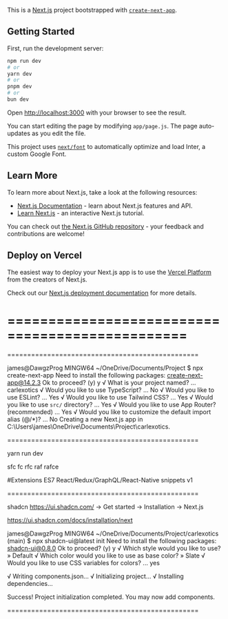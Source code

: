 This is a [Next.js](https://nextjs.org/) project bootstrapped with [`create-next-app`](https://github.com/vercel/next.js/tree/canary/packages/create-next-app).

## Getting Started

First, run the development server:

```bash
npm run dev
# or
yarn dev
# or
pnpm dev
# or
bun dev
```

Open [http://localhost:3000](http://localhost:3000) with your browser to see the result.

You can start editing the page by modifying `app/page.js`. The page auto-updates as you edit the file.

This project uses [`next/font`](https://nextjs.org/docs/basic-features/font-optimization) to automatically optimize and load Inter, a custom Google Font.

## Learn More

To learn more about Next.js, take a look at the following resources:

- [Next.js Documentation](https://nextjs.org/docs) - learn about Next.js features and API.
- [Learn Next.js](https://nextjs.org/learn) - an interactive Next.js tutorial.

You can check out [the Next.js GitHub repository](https://github.com/vercel/next.js/) - your feedback and contributions are welcome!

## Deploy on Vercel

The easiest way to deploy your Next.js app is to use the [Vercel Platform](https://vercel.com/new?utm_medium=default-template&filter=next.js&utm_source=create-next-app&utm_campaign=create-next-app-readme) from the creators of Next.js.

Check out our [Next.js deployment documentation](https://nextjs.org/docs/deployment) for more details.


================================================
================================================
================================================

james@DawgzProg MINGW64 ~/OneDrive/Documents/Project
$ npx create-next-app
Need to install the following packages:
create-next-app@14.2.3
Ok to proceed? (y) y
√ What is your project named? ... carlexotics
√ Would you like to use TypeScript? ... No 
√ Would you like to use ESLint? ... Yes
√ Would you like to use Tailwind CSS? ... Yes
√ Would you like to use `src/` directory? ... Yes
√ Would you like to use App Router? (recommended) ... Yes
√ Would you like to customize the default import alias (@/*)? ... No
Creating a new Next.js app in C:\Users\james\OneDrive\Documents\Project\carlexotics.

================================================


yarn run dev

sfc
fc
rfc
raf
rafce

#Extensions
ES7 React/Redux/GraphQL/React-Native snippets
v1

================================================

shadcn
https://ui.shadcn.com/ -> Get started -> Installation -> Next.js


https://ui.shadcn.com/docs/installation/next


james@DawgzProg MINGW64 ~/OneDrive/Documents/Project/carlexotics (main)
$ npx shadcn-ui@latest init
Need to install the following packages:
shadcn-ui@0.8.0
Ok to proceed? (y) y
√ Which style would you like to use? » Default
√ Which color would you like to use as base color? » Slate
√ Would you like to use CSS variables for colors? ... yes

√ Writing components.json...
√ Initializing project...
√ Installing dependencies...

Success! Project initialization completed. You may now add components.


================================================
